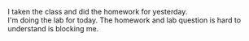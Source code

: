 
I taken the class and did the homework for yesterday.<br>
I'm doing the lab for today.</n>
The homework and lab question is hard to understand is blocking me.</n>
